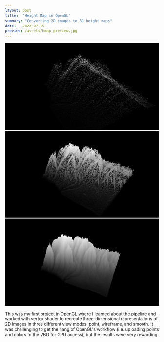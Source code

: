 ```yaml
---
layout: post
title:  "Height Map in OpenGL"
summary: "Converting 2D images to 3D height maps"
date:   2023-07-15
preview: /assets/hmap_preview.jpg
---
```


![Picture 1](/assets/hmap_point.jpeg)
![Picture 2](/assets/hmap_wireframe.jpeg)
![Picture 3](/assets/hmap_smooth.jpeg)

This was my first project in OpenGL where I learned about the pipeline and worked with vertex shader to recreate three-dimensional representations of 2D images in three different view modes: point, wireframe, and smooth. It was challenging to get the hang of OpenGL's workflow (i.e. uploading points and colors to the VBO for GPU access), but the results were very rewarding.  
